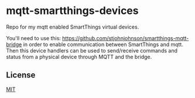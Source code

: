 # mqtt-smartthings-devices

Repo for my mqtt enabled SmartThings virtual devices.

You'll need to use this: https://github.com/stjohnjohnson/smartthings-mqtt-bridge in order to enable communication between SmartThings and mqtt. Then this device handlers can be used to send/receive commands and status from a physical device through MQTT and the bridge.


## License

[MIT](https://github.com/gandazgul/mqtt-smartthings-devices/blob/master/LICENSE)
